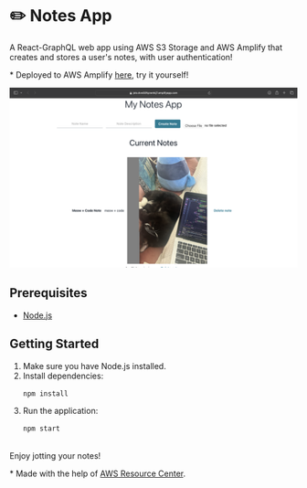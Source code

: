 # ✏️ Notes App

A React-GraphQL web app using AWS S3 Storage and AWS Amplify that creates and stores a user's notes, with user authentication!

\* Deployed to AWS Amplify [here]([https://main.d3735dr4arytbp.amplifyapp.com](https://jolo.dvw50fqzwmkj7.amplifyapp.com)), try it yourself!

![Demo Image](https://github.com/joelofrese/Amplify-React-GraphQL/blob/main/Demo.png?raw=true)

## Prerequisites

- [Node.js](https://nodejs.org/)

## Getting Started

1. Make sure you have Node.js installed.
2. Install dependencies:
   ```bash
   npm install
   ```
3. Run the application:
   ```bash
   npm start
   ```
\
Enjoy jotting your notes! 

\* Made with the help of [AWS Resource Center](https://aws.amazon.com/getting-started/).

